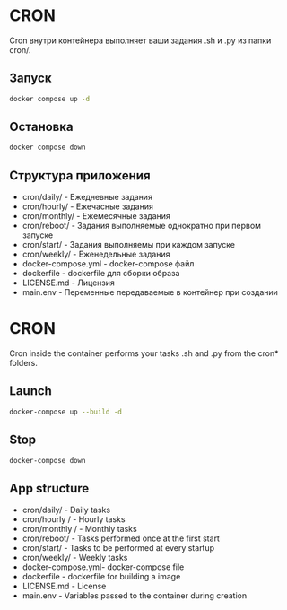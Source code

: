 # CRON

Cron внутри контейнера выполняет ваши задания .sh и .py из папки cron/.

## Запуск

```bash
docker compose up -d
```

## Остановка

```bash
docker compose down
```

## Структура приложения

- cron/daily/ - Ежедневные задания
- cron/hourly/ - Ежечасные задания
- cron/monthly/ - Ежемесячные задания
- cron/reboot/ - Задания выполняемые однократно при первом запуске
- cron/start/ - Задания выполняемы при каждом запуске
- cron/weekly/ - Еженедельные задания
- docker-compose.yml - docker-compose файл
- dockerfile - dockerfile для сборки образа
- LICENSE.md - Лицензия
- main.env - Переменные передаваемые в контейнер при создании

# CRON

Cron inside the container performs your tasks .sh and .py from the cron* folders.

## Launch

```bash
docker-compose up --build -d
```

## Stop

```bash
docker-compose down
```

## App structure

- cron/daily/ - Daily tasks
- cron/hourly / - Hourly tasks
- cron/monthly / - Monthly tasks
- cron/reboot/ - Tasks performed once at the first start
- cron/start/ - Tasks to be performed at every startup
- cron/weekly/ - Weekly tasks
- docker-compose.yml- docker-compose file
- dockerfile - dockerfile for building a image
- LICENSE.md - License
- main.env - Variables passed to the container during creation
